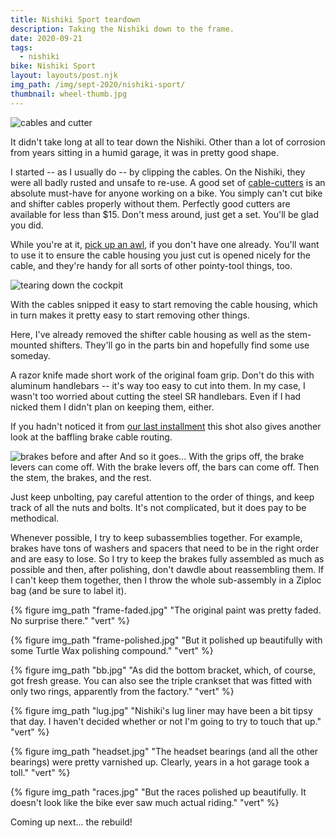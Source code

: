 ```yaml
---
title: Nishiki Sport teardown
description: Taking the Nishiki down to the frame.
date: 2020-09-21
tags:
  - nishiki
bike: Nishiki Sport
layout: layouts/post.njk
img_path: /img/sept-2020/nishiki-sport/
thumbnail: wheel-thumb.jpg
---
```


<img src="{{ img_path }}cables.jpg" alt="cables and cutter" />

It didn't take long at all to tear down the Nishiki. Other than a lot of corrosion from years sitting in a humid garage, it was in pretty good shape.

I started -- as I usually do -- by clipping the cables. On the Nishiki, they were all badly rusted and unsafe to re-use. A good set of [cable-cutters](https://amzn.to/3iVuv7E) is an absolute must-have for anyone working on a bike. You simply can't cut bike and shifter cables properly without them. Perfectly good cutters are available for less than $15. Don't mess around, just get a set. You'll be glad you did.

While you're at it, [pick up an awl](https://amzn.to/3cjYL9K), if you don't have one already. You'll want to use it to ensure the cable housing you just cut is opened nicely for the cable, and they're handy for all sorts of other pointy-tool things, too. 


<img src="{{ img_path }}teardown-bars.jpg" alt="tearing down the cockpit" />

With the cables snipped it easy to start removing the cable housing, which in turn makes it pretty easy to start removing other things. 

Here, I've already removed the shifter cable housing as well as the stem-mounted shifters. They'll go in the parts bin and hopefully find some use someday.

A razor knife made short work of the original foam grip. Don't do this with aluminum handlebars -- it's way too easy to cut into them. In my case, I wasn't too worried about cutting the steel SR handlebars. Even if I had nicked them I didn't plan on keeping them, either.

If you hadn't noticed it from [our last installment](/posts/sept-2020/nishiki-sport/) this shot also gives another look at the baffling brake cable routing.

<img src="{{ img_path }}brakes.jpg" alt="brakes before and after" />
And so it goes...  With the grips off, the brake levers can come off. With the brake levers off, the bars can come off. Then the stem, the brakes, and the rest. 

Just keep unbolting, pay careful attention to the order of things, and keep track of all the nuts and bolts. It's not complicated, but it does pay to be methodical.

Whenever possible, I try to keep subassemblies together. For example, brakes have tons of washers and spacers that need to be in the right order and are easy to lose. So I try to keep the brakes fully assembled as much as possible and then, after polishing, don't dawdle about reassembling them. If I can't keep them together, then I throw the whole sub-assembly in a Ziploc bag (and be sure to label it).


<div class="photogrid">
  {% figure img_path "frame-faded.jpg" "The original paint was pretty faded. No surprise there." "vert" %}

  {% figure img_path "frame-polished.jpg" "But it polished up beautifully with some Turtle Wax polishing compound." "vert" %}

  {% figure img_path "bb.jpg" "As did the bottom bracket, which, of course, got fresh grease. You can also see the triple crankset that was fitted with only two rings, apparently from the factory." "vert" %}

  {% figure img_path "lug.jpg" "Nishiki's lug liner may have been a bit tipsy that day. I haven't decided whether or not I'm going to try to touch that up." "vert" %}

  {% figure img_path "headset.jpg" "The headset bearings (and all the other bearings) were pretty varnished up. Clearly, years in a hot garage took a toll." "vert" %}

  {% figure img_path "races.jpg" "But the races polished up beautifully. It doesn't look like the bike ever saw much actual riding." "vert" %}

</div>

Coming up next... the rebuild!